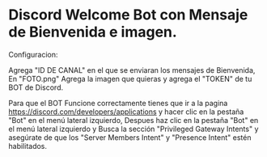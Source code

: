 # Discord Welcome Bot con Mensaje de Bienvenida e imagen.

Configuracion:

Agrega "ID DE CANAL" en el que se enviaran los mensajes de Bienvenida, En "FOTO.png" Agrega la imagen que quieras y agrega el "TOKEN" de tu BOT de Discord.


Para que el BOT Funcione correctamente tienes que ir a la pagina https://discord.com/developers/applications y hacer clic en la pestaña "Bot" en el menú lateral izquierdo, Despues haz clic en la pestaña "Bot" en el menú lateral izquierdo y Busca la sección "Privileged Gateway Intents" y asegúrate de que los "Server Members Intent" y "Presence Intent" estén habilitados.
